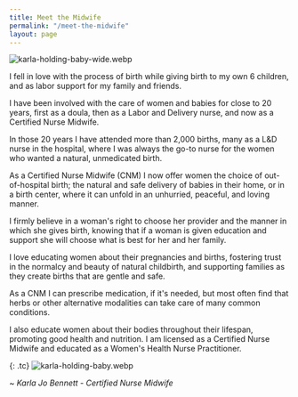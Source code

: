```yaml
---
title: Meet the Midwife
permalink: "/meet-the-midwife"
layout: page
---
```


![karla-holding-baby-wide.webp](/gentlebirth/uploads/karla-baby-wide.webp)

I fell in love with the process of birth while giving birth to my own 6 children, and as labor support for my family and friends.

I have been involved with the care of women and babies for close to 20 years, first as a doula, then as a Labor and Delivery nurse, and now as a Certified Nurse Midwife.

In those 20 years I have attended more than 2,000 births, many as a L&D nurse in the hospital, where I was always the go-to nurse for the women who wanted a natural, unmedicated birth.

As a Certified Nurse Midwife (CNM) I now offer women the choice of out-of-hospital birth; the natural and safe delivery of babies in their home, or in a birth center, where it can unfold in an unhurried, peaceful, and loving manner.

I firmly believe in a woman's right to choose her provider and the manner in which she gives birth, knowing that if a woman is given education and support she will choose what is best for her and her family.

I love educating women about their pregnancies and births, fostering trust in the normalcy and beauty of natural childbirth, and supporting families as they create births that are gentle and safe.

As a CNM I can prescribe medication, if it's needed, but most often find that herbs or other alternative modalities can take care of many common conditions.

I also educate women about their bodies throughout their lifespan, promoting good health and nutrition.   I am licensed as a Certified Nurse Midwife and educated as a Women's Health Nurse Practitioner.

{: .tc}
![karla-holding-baby.webp](/gentlebirth/uploads/karla-holding-baby.webp)

\~ _Karla Jo Bennett - Certified Nurse Midwife_
